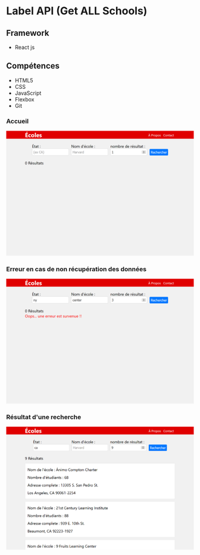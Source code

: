 # Label API (Get ALL Schools) 

## Framework
- React js

## Compétences 
- HTML5
- CSS 
- JavaScript
- Flexbox
- Git

### Accueil
![!](./assets/SchoolDigger_API_interface.png)

### Erreur en cas de non récupération des données
![!](./assets/SchoolDigger_API_erreur.png)

### Résultat d'une recherche
![!](./assets/SchoolDigger_API_resultat.png)
